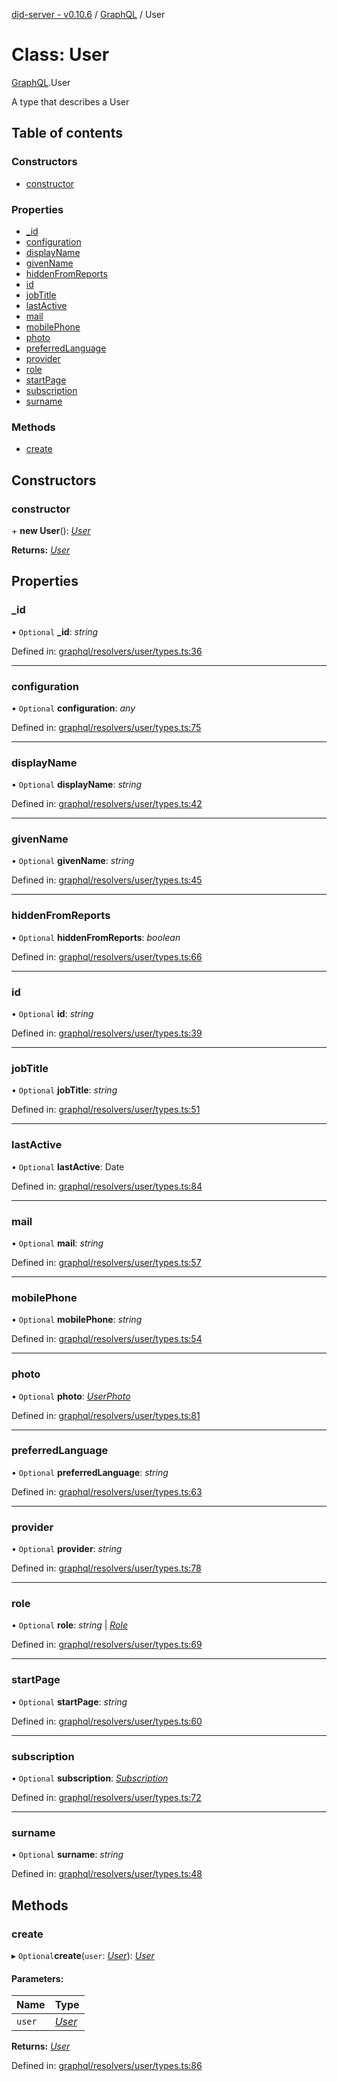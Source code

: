 [did-server - v0.10.6](../README.md) / [GraphQL](../modules/graphql.md) / User

# Class: User

[GraphQL](../modules/graphql.md).User

A type that describes a User

## Table of contents

### Constructors

- [constructor](graphql.user.md#constructor)

### Properties

- [\_id](graphql.user.md#_id)
- [configuration](graphql.user.md#configuration)
- [displayName](graphql.user.md#displayname)
- [givenName](graphql.user.md#givenname)
- [hiddenFromReports](graphql.user.md#hiddenfromreports)
- [id](graphql.user.md#id)
- [jobTitle](graphql.user.md#jobtitle)
- [lastActive](graphql.user.md#lastactive)
- [mail](graphql.user.md#mail)
- [mobilePhone](graphql.user.md#mobilephone)
- [photo](graphql.user.md#photo)
- [preferredLanguage](graphql.user.md#preferredlanguage)
- [provider](graphql.user.md#provider)
- [role](graphql.user.md#role)
- [startPage](graphql.user.md#startpage)
- [subscription](graphql.user.md#subscription)
- [surname](graphql.user.md#surname)

### Methods

- [create](graphql.user.md#create)

## Constructors

### constructor

\+ **new User**(): [*User*](graphql.user.md)

**Returns:** [*User*](graphql.user.md)

## Properties

### \_id

• `Optional` **\_id**: *string*

Defined in: [graphql/resolvers/user/types.ts:36](https://github.com/Puzzlepart/did/blob/dev/server/graphql/resolvers/user/types.ts#L36)

___

### configuration

• `Optional` **configuration**: *any*

Defined in: [graphql/resolvers/user/types.ts:75](https://github.com/Puzzlepart/did/blob/dev/server/graphql/resolvers/user/types.ts#L75)

___

### displayName

• `Optional` **displayName**: *string*

Defined in: [graphql/resolvers/user/types.ts:42](https://github.com/Puzzlepart/did/blob/dev/server/graphql/resolvers/user/types.ts#L42)

___

### givenName

• `Optional` **givenName**: *string*

Defined in: [graphql/resolvers/user/types.ts:45](https://github.com/Puzzlepart/did/blob/dev/server/graphql/resolvers/user/types.ts#L45)

___

### hiddenFromReports

• `Optional` **hiddenFromReports**: *boolean*

Defined in: [graphql/resolvers/user/types.ts:66](https://github.com/Puzzlepart/did/blob/dev/server/graphql/resolvers/user/types.ts#L66)

___

### id

• `Optional` **id**: *string*

Defined in: [graphql/resolvers/user/types.ts:39](https://github.com/Puzzlepart/did/blob/dev/server/graphql/resolvers/user/types.ts#L39)

___

### jobTitle

• `Optional` **jobTitle**: *string*

Defined in: [graphql/resolvers/user/types.ts:51](https://github.com/Puzzlepart/did/blob/dev/server/graphql/resolvers/user/types.ts#L51)

___

### lastActive

• `Optional` **lastActive**: Date

Defined in: [graphql/resolvers/user/types.ts:84](https://github.com/Puzzlepart/did/blob/dev/server/graphql/resolvers/user/types.ts#L84)

___

### mail

• `Optional` **mail**: *string*

Defined in: [graphql/resolvers/user/types.ts:57](https://github.com/Puzzlepart/did/blob/dev/server/graphql/resolvers/user/types.ts#L57)

___

### mobilePhone

• `Optional` **mobilePhone**: *string*

Defined in: [graphql/resolvers/user/types.ts:54](https://github.com/Puzzlepart/did/blob/dev/server/graphql/resolvers/user/types.ts#L54)

___

### photo

• `Optional` **photo**: [*UserPhoto*](graphql.userphoto.md)

Defined in: [graphql/resolvers/user/types.ts:81](https://github.com/Puzzlepart/did/blob/dev/server/graphql/resolvers/user/types.ts#L81)

___

### preferredLanguage

• `Optional` **preferredLanguage**: *string*

Defined in: [graphql/resolvers/user/types.ts:63](https://github.com/Puzzlepart/did/blob/dev/server/graphql/resolvers/user/types.ts#L63)

___

### provider

• `Optional` **provider**: *string*

Defined in: [graphql/resolvers/user/types.ts:78](https://github.com/Puzzlepart/did/blob/dev/server/graphql/resolvers/user/types.ts#L78)

___

### role

• `Optional` **role**: *string* \| [*Role*](graphql.role.md)

Defined in: [graphql/resolvers/user/types.ts:69](https://github.com/Puzzlepart/did/blob/dev/server/graphql/resolvers/user/types.ts#L69)

___

### startPage

• `Optional` **startPage**: *string*

Defined in: [graphql/resolvers/user/types.ts:60](https://github.com/Puzzlepart/did/blob/dev/server/graphql/resolvers/user/types.ts#L60)

___

### subscription

• `Optional` **subscription**: [*Subscription*](graphql.subscription.md)

Defined in: [graphql/resolvers/user/types.ts:72](https://github.com/Puzzlepart/did/blob/dev/server/graphql/resolvers/user/types.ts#L72)

___

### surname

• `Optional` **surname**: *string*

Defined in: [graphql/resolvers/user/types.ts:48](https://github.com/Puzzlepart/did/blob/dev/server/graphql/resolvers/user/types.ts#L48)

## Methods

### create

▸ `Optional`**create**(`user`: [*User*](graphql.user.md)): [*User*](graphql.user.md)

#### Parameters:

Name | Type |
:------ | :------ |
`user` | [*User*](graphql.user.md) |

**Returns:** [*User*](graphql.user.md)

Defined in: [graphql/resolvers/user/types.ts:86](https://github.com/Puzzlepart/did/blob/dev/server/graphql/resolvers/user/types.ts#L86)
